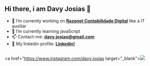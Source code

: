 ## Hi there, i am Davy Josias 👋

- 🔭 I’m currently working on <b><a href="https://www.razonet.com.br/" target="_blank">Razonet Contabilidade Digital</a></b> like a IT auxiliar
- 🌱 I’m currently learning javaScript
- 📫 Contact-me: <b>davy.josias@gmail.com</b>
- 🔗 My linkedin profile: <b><a href="https://www.linkedin.com/in/davy-josias-scheuermann-921a411b7/">Linkedin!</a></b>

##
<a href="https://www.instagram.com/davy.josias target="_blank"><img src="https://img.shields.io/badge/-Instagram-%23E4405F?style=for-the-badge&logo=instagram&logoColor=white" target="_blank"></a>
